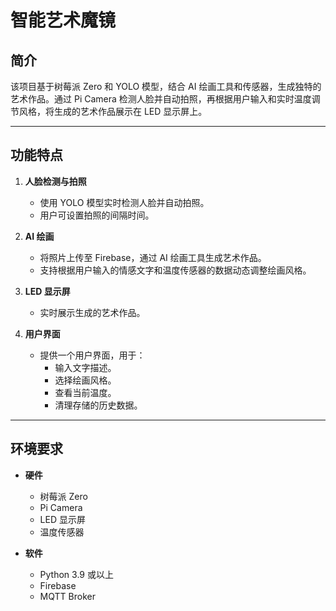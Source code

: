 # 智能艺术魔镜

## 简介

该项目基于树莓派 Zero 和 YOLO 模型，结合 AI 绘画工具和传感器，生成独特的艺术作品。通过 Pi Camera 检测人脸并自动拍照，再根据用户输入和实时温度调节风格，将生成的艺术作品展示在 LED 显示屏上。

---

## 功能特点

1. **人脸检测与拍照**
   - 使用 YOLO 模型实时检测人脸并自动拍照。
   - 用户可设置拍照的间隔时间。

2. **AI 绘画**
   - 将照片上传至 Firebase，通过 AI 绘画工具生成艺术作品。
   - 支持根据用户输入的情感文字和温度传感器的数据动态调整绘画风格。

3. **LED 显示屏**
   - 实时展示生成的艺术作品。

4. **用户界面**
   - 提供一个用户界面，用于：
     - 输入文字描述。
     - 选择绘画风格。
     - 查看当前温度。
     - 清理存储的历史数据。

---

## 环境要求

- **硬件**
  - 树莓派 Zero
  - Pi Camera
  - LED 显示屏
  - 温度传感器

- **软件**
  - Python 3.9 或以上
  - Firebase
  - MQTT Broker
